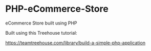 # PHP-eCommerce-Store
eCommerce Store built using PHP

Built using this Treehouse tutorial: 

https://teamtreehouse.com/library/build-a-simple-php-application
